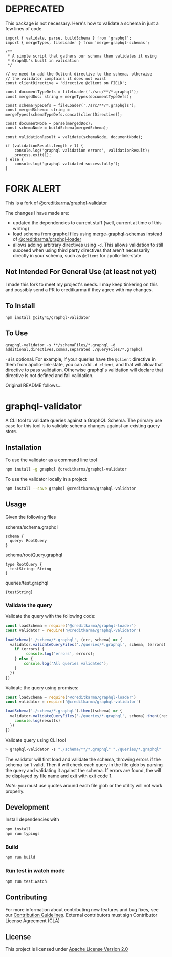 # DEPRECATED

This package is not necessary. Here's how to validate a schema in just a few lines of code

```
import { validate, parse, buildSchema } from 'graphql';
import { mergeTypes, fileLoader } from 'merge-graphql-schemas';

/**
 * A simple script that gathers our schema then validates it using
 * GraphQL's built in validation
 */

// we need to add the @client directive to the schema, otherwise
// the validator complains it does not exist
const clientDirective = 'directive @client on FIELD';

const documentTypeDefs = fileLoader('./src/**/*.graphql');
const mergedDoc: string = mergeTypes(documentTypeDefs);

const schemaTypeDefs = fileLoader('./src/**/*.graphqls');
const mergedSchema: string = mergeTypes(schemaTypeDefs.concat(clientDirective));

const documentNode = parse(mergedDoc);
const schemaNode = buildSchema(mergedSchema);

const validationResult = validate(schemaNode, documentNode);

if (validationResult.length > 1) {
    console.log('graphql validation errors', validationResult);
    process.exit(1);
} else {
    console.log('graphql validated successfully');
}
```


# FORK ALERT

This is a fork of [@creditkarma/graphql-validator](https://github.com/creditkarma/graphql-validator)

The changes I have made are:

* updated the dependencies to current stuff (well, current at time of this writing)
* load schema from graphql files using [merge-graphql-schemas](https://github.com/okgrow/merge-graphql-schemas) instead of [@creditkarma/graphql-loader](https://github.com/creditkarma/graphql-loader)
* allows adding arbitrary directives using `-d`. This allows validation to still succeed when using third party directives that aren't necessarily directly in your schema, such as `@client` for apollo-link-state

## Not Intended For General Use (at least not yet)

I made this fork to meet my project's needs. I may keep tinkering on this and possibly send a PR to creditkarma if they agree with my changes.

## To Install
`npm install @city41/graphql-validator`

## To Use
`graphql-validator -s **/schemaFiles/*.graphql -d additional,directives,comma,separated ./queryFiles/*.graphql`

`-d` is optional. For example, if your queries have the `@client` directive in them from apollo-link-state, you can add `-d client`, and that will allow that directive to pass validation. Otherwise graphql's validation will declare that directive is not defined and fail validation.


Original README follows...

# graphql-validator

A CLI tool to validate queries against a GraphQL Schema.  The primary use case for this tool is to validate schema changes against an existing query store.

## Installation

To use the validator as a command line tool

```sh
npm install -g graphql @creditkarma/graphql-validator
```

To use the validator locally in a project

```sh
npm install --save graphql @creditkarma/graphql-validator
```

## Usage

Given the following files

schema/schema.graphql

```
schema {
  query: RootQuery
}
```

schema/rootQuery.graphql

```
type RootQuery {
  testString: String
}
```

queries/test.graphql

```
{testString}
```

### Validate the query

Validate the query with the following code:

```js
const loadSchema = require('@creditkarma/graphql-loader')
const validator = require('@creditkarma/graphql-validator')

loadSchema('./schema/*.graphql', (err, schema) => {
  validator.validateQueryFiles('./queries/*.graphql', schema, (errors) => {
    if (errors) {
         console.log('errors', errors);
    } else {
        console.log('All queries validated');
    }
  })
})
```

Validate the query using promises:

```js
const loadSchema = require('@creditkarma/graphql-loader')
const validator = require('@creditkarma/graphql-validator')

loadSchema('./schema/*.graphql').then((schema) => {
  validator.validateQueryFiles('./queries/*.graphql', schema).then((results) => {
    console.log(results)
  })
})
```

Validate query using CLI tool

```sh
> graphql-validator -s "./schema/**/*.graphql" "./queries/*.graphql"
```

The validator will first load and validate the schema, throwing errors if the schema isn't valid.  Then it will check each query in the file glob by parsing the query and validating it against the schema.  If errors are found, the will be displayed by file name and exit with exit code 1.

*Note:* you must use quotes around each file glob or the utility will not work properly.

## Development

Install dependencies with

```sh
npm install
npm run typings
```

### Build

```sh
npm run build
```


### Run test in watch mode

```sh
npm run test:watch
```

## Contributing
For more information about contributing new features and bug fixes, see our [Contribution Guidelines](https://github.com/creditkarma/CONTRIBUTING.md).
External contributors must sign Contributor License Agreement (CLA)

## License
This project is licensed under [Apache License Version 2.0](./LICENSE)
